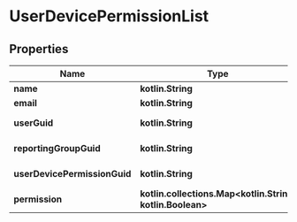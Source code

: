 
# UserDevicePermissionList

## Properties
Name | Type | Description | Notes
------------ | ------------- | ------------- | -------------
**name** | **kotlin.String** |  |  [optional]
**email** | **kotlin.String** |  |  [optional]
**userGuid** | **kotlin.String** |  |  [optional] [readonly]
**reportingGroupGuid** | **kotlin.String** |  |  [optional] [readonly]
**userDevicePermissionGuid** | **kotlin.String** |  |  [optional] [readonly]
**permission** | **kotlin.collections.Map&lt;kotlin.String, kotlin.Boolean&gt;** |  |  [optional]



